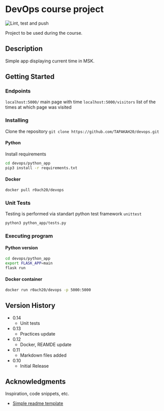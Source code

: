 # DevOps course project

![Lint, test and push](https://github.com/TAPAKAH20/devops/actions/workflows/main.yml/badge.svg)

Project to be used during the course.

## Description

Simple app displaying current time in MSK.

## Getting Started

### Endpoints

`localhost:5000/` main page with time
`localhost:5000/visitors` list of the times at which page was visited

### Installing

Clone the repository
`git clone https://github.com/TAPAKAH20/devops.git`

#### Python

Install requirements

```Bash
cd devops/python_app
pip3 install -r requirements.txt
```

#### Docker

``` Bash
docker pull r0ach20/devops
```

### Unit Tests

Testing is performed via standart python test framework `unittest`

```Bash
python3 python_app/tests.py
```

### Executing program

#### Python version

``` Bash
cd devops/python_app
export FLASK_APP=main
flask run
```

#### Docker container

``` Bash
docker run r0ach20/devops -p 5000:5000
```

## Version History

* 0.14
  * Unit tests
* 0.13
  * Practices update
* 0.12
  * Docker, REAMDE update
* 0.11
  * Markdown files added
* 0.10
  * Initial Release

## Acknowledgments

Inspiration, code snippets, etc.

* [Simple readme template](https://gist.github.com/DomPizzie/7a5ff55ffa9081f2de27c315f5018afc)
